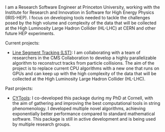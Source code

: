 I am a Research Software Engineer at Princeton University, working with the Institute for Research and Innovation in Software for High Energy Physics (IRIS-HEP). I focus on developing tools needed to tackle the challenges posed by the high volume and complexity of the data that will be collected at the High Luminosity Large Hadron Collider (HL-LHC) at CERN and other future HEP experiments.

Current projects:

- [Line Segment Tracking (LST)](https://github.com/SegmentLinking/TrackLooper): I am collaborating with a team of researchers in the CMS Collaboration to develop a highly parallelizable algorithm to reconstruct tracks from particle collisions. The aim of the project is to replace current CPU algorithms with a new one that runs on GPUs and can keep up with the high complexity of the data that will be collected at the High Luminosity Large Hadron Collider (HL-LHC).

Past projects:

- [CYTools](https://cy.tools): I co-developed this package during my PhD at Cornell, with the aim of gathering and improving the best computational tools in string phenomenology. I developed multiple novel algorithms, achieving exponentially better performance compared to standard mathematical software. This package is still in active development and is being used by multiple research groups.
